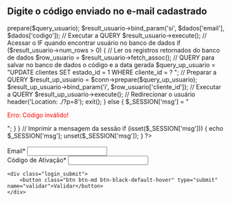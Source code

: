 <h2>Digite o código enviado no e-mail cadastrado</h2>

<?php
// Receber os dados do formulário
$dados = filter_input_array(INPUT_POST, FILTER_DEFAULT);

print_r($dados);
die();



// Acessar o IF quando o usuário clicar no botão acessar do formulário
if (isset($dados['codigo'])) {
    // Recuperar os dados do usuário no banco de dados
    $query_usuario = "SELECT cliente_id, primeiro_nome, ultimo_nome, email, password, data_nascimento, nif, username
                FROM clientes 
                WHERE email = ?
                AND code = ? 
                AND estado_id = 3 ";

    // Preparar a QUERY
    $result_usuario = $conn->prepare($query_usuario);
    $result_usuario->bind_param('si', $dados['email'], $dados['codigo']);

    // Executar a QUERY
    $result_usuario->execute();

    // Acessar o IF quando encontrar usuário no banco de dados
    if ($result_usuario->num_rows > 0) {

        // Ler os registros retornados do banco de dados
        $row_usuario = $result_usuario->fetch_assoc();

        // QUERY para salvar no banco de dados o código e a data gerada
        $query_up_usuario = "UPDATE clientes SET estado_id = 1 WHERE cliente_id = ? ";

        // Preparar a QUERY
        $result_up_usuario = $conn->prepare($query_up_usuario);
        $result_up_usuario->bind_param('i', $row_usuario['cliente_id']);

        // Executar a QUERY
        $result_up_usuario->execute();
      
        // Redirecionar o usuário
        header('Location: ./?p=8');
        exit();
    } else {
        $_SESSION['msg'] = "<p style='color: #f00;'>Erro: Código inválido!</p>";
    }
}

// Imprimir a mensagem da sessão
if (isset($_SESSION['msg'])) {
    echo $_SESSION['msg'];
    unset($_SESSION['msg']);
}
?>

<!-- Inicio do formulário validar código -->
<form action="" method="POST">
    <span id="msgAlertErroCad"></span>
    <br>
    <div class="form-group">
        <div class="default-form-box">
            <label>Email<span>*</span></label>
            <input type="text" name="email" required>
        </div>
        <div class="default-form-box">
            <label>Código de Ativação<span>*</span></label>
            <input type="text" name="codigo" required>
        </div>
    </div>

    <div class="login_submit">
        <button class="btn btn-md btn-black-default-hover" type="submit" name="validar">Validar</button>
    </div>
</form><br>
<!-- Fim do formulário validar código -->

